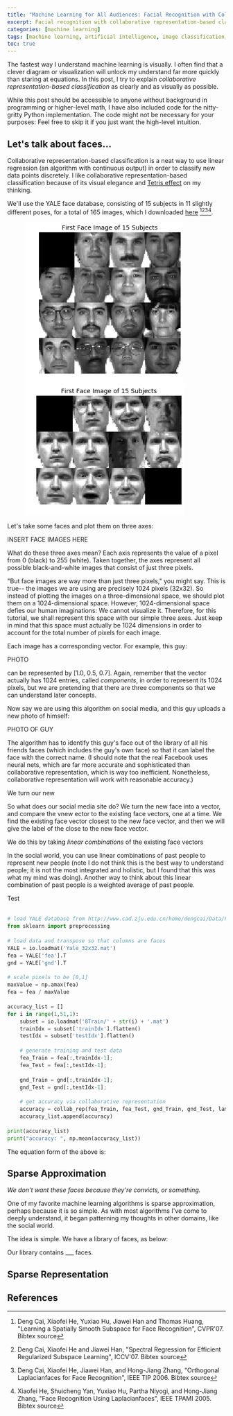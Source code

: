 ```yaml
---
title: "Machine Learning for All Audiences: Facial Recognition with Collaborative Representation"
excerpt: Facial recognition with collaborative representation-based classification for all audiences.
categories: [machine learning]
tags: [machine learning, artificial intelligence, image classification, all audiences]
toc: true
---
```


The fastest way I understand machine learning is visually. I often find that a clever diagram or visualization will unlock my understand far more quickly than staring at equations. In this post, I try to explain *collaborative representation-based classification* as clearly and as visually as possible.

While this post should be accessible to anyone without background in programming or higher-level math, I have also included code for the nitty-gritty Python implementation. The code might not be necessary for your purposes: Feel free to skip it if you just want the high-level intuition.


## Let's talk about faces...

Collaborative representation-based classification is a neat way to use linear regression (an algorithm with continuous output) in order to classify new data points discretely. I like collaborative representation-based classification because of its visual elegance and [Tetris effect](https://en.wikipedia.org/wiki/Tetris_effect) on my thinking.

We'll use the YALE face database, consisting of 15 subjects in 11 slightly different poses, for a total of 165 images, which I downloaded [here](http://www.cad.zju.edu.cn/home/dengcai/Data/FaceData.html) [^1][^2][^3][^4]. 

<figure class="half">
    <a href="/assets/images/image-filename-2-large.jpg"><img src="/assets/images/posts/first_face_fifteen_subjects.png"></a>
    <a href="/assets/images/image-filename-1-large.jpg"><img src="/assets/images/posts/first_11_faces_of_one_subject.png"></a>
</figure>

Let's take some faces and plot them on three axes:

INSERT FACE IMAGES HERE


What do these three axes mean? Each axis represents the value of a pixel from 0 (black) to 255 (white). Taken together, the axes represent all possible black-and-white images that consist of just three pixels. 

"But face images are way more than just three pixels," you might say. This is true-- the images we are using are precisely 1024 pixels (32x32). So instead of plotting the images on a three-dimensional space, we should plot them on a 1024-dimensional space. However, 1024-dimensional space defies our human imaginations: We cannot visualize it. Therefore, for this tutorial, we shall represent this space with our simple three axes. Just keep in mind that this space must actually be 1024 dimensions in order to account for the total number of pixels for each image.

Each image has a corresponding vector. For example, this guy: 

PHOTO

can be represented by [1.0, 0.5, 0.7]. Again, remember that the vector actually has 1024 entries, called *components*, in order to represent its 1024 pixels, but we are pretending that there are three components so that we can understand later concepts.

Now say we are using this algorithm on social media, and this guy uploads a new photo of himself:

PHOTO OF GUY

The algorithm has to identify this guy's face out of the library of all his friends faces (which includes the guy's own face) so that it can label the face with the correct name. (I should note that the real  Facebook uses neural nets, which are far more accurate and sophisticated than collaborative representation, which is way too inefficient. Nonetheless, collaborative representation will work with reasonable accuracy.)

We turn our new

So what does our social media site do? We turn the new face into a vector, and compare the vnew ector to the existing face vectors, one at a time. We find the existing face vector closest to the new face vector, and then we will give the label of the close to the new face vector.

We do this by taking *linear combinations* of the existing face vectors

In the social world, you can use linear combinations of past people to represent new people (note I do not think this is the best way to understand people; it is not the most integrated and holistic, but I found that this was what my mind was doing). Another way to think about this linear combination of past people is a weighted average of past people.

Test
```python

# load YALE database from http://www.cad.zju.edu.cn/home/dengcai/Data/FaceData.html
from sklearn import preprocessing

# load data and transpose so that columns are faces
YALE = io.loadmat('Yale_32x32.mat') 
fea = YALE['fea'].T
gnd = YALE['gnd'].T

# scale pixels to be [0,1]
maxValue = np.amax(fea)
fea = fea / maxValue

accuracy_list = []
for i in range(1,51,1):
    subset = io.loadmat('8Train/' + str(i) + '.mat') 
    trainIdx = subset['trainIdx'].flatten()
    testIdx = subset['testIdx'].flatten()
    
    # generate training and test data
    fea_Train = fea[:,trainIdx-1]; 
    fea_Test = fea[:,testIdx-1]; 

    gnd_Train = gnd[:,trainIdx-1]; 
    gnd_Test = gnd[:,testIdx-1]; 
    
    # get accuracy via collaborative representation
    accuracy = collab_rep(fea_Train, fea_Test, gnd_Train, gnd_Test, lambda_weight = 100000)
    accuracy_list.append(accuracy)

print(accuracy_list)
print("accuracy: ", np.mean(accuracy_list))

```


The equation form of the above is:

## Sparse Approximation 

*We don't want these faces because they're convicts, or something.*

One of my favorite machine learning algorithms is sparse approximation, perhaps because it is so simple. As with most algorithms I've come to deeply understand, it began patterning my thoughts in other domains, like the social world.

The idea is simple. We have a library of faces, as below:

Our library contains ___ faces.

## Sparse Representation

## References
[^1]: Deng Cai, Xiaofei He, Yuxiao Hu, Jiawei Han and Thomas Huang, "Learning a Spatially Smooth Subspace for Face Recognition", CVPR'07. Bibtex source
[^2]: Deng Cai, Xiaofei He and Jiawei Han, "Spectral Regression for Efficient Regularized Subspace Learning", ICCV'07.	Bibtex source
[^3]: Deng Cai, Xiaofei He, Jiawei Han, and Hong-Jiang Zhang, "Orthogonal Laplacianfaces for Face Recognition", IEEE TIP 2006. Bibtex source
[^4]: Xiaofei He, Shuicheng Yan, Yuxiao Hu, Partha Niyogi, and Hong-Jiang Zhang, "Face Recognition Using Laplacianfaces", IEEE TPAMI 2005. Bibtex source